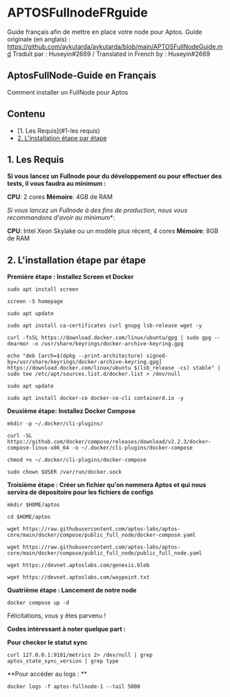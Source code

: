 # APTOSFullnodeFRguide
Guide français afin de mettre en place votre node pour Aptos. Guide originale (en anglais) : https://github.com/aykutarda/aykutarda/blob/main/APTOSFullNodeGuide.md
Traduit par : Huseyin#2669 / Translated in French by : Huseyin#2669

## AptosFullNode-Guide en Français
Comment installer un FullNode pour Aptos

## <a name='Contenu'></a>Contenu

* [1. Les Requis](#1-les requis)
* [2. L'installation étape par étape](#2-l'installation-étape-par-étape)

## 1. Les Requis

**Si vous lancez un Fullnode pour du développement ou pour effectuer des tests, il vous faudra au minimum :**

**CPU**: 2 cores
**Mémoire**: 4GB de RAM

*Si vous lancez un Fullnode à des fins de production, nous vous recommandons d'avoir au minimum**:

**CPU**: Intel Xeon Skylake ou un modèle plus récent, 4 cores
**Mémoire**: 8GB de RAM

## 2. L'installation étape par étape

**Première étape : Installez Screen et Docker**

```sudo apt install screen```

```screen -S homepage```

```sudo apt update```

```sudo apt install ca-certificates curl gnupg lsb-release wget -y```

```curl -fsSL https://download.docker.com/linux/ubuntu/gpg | sudo gpg --dearmor -o /usr/share/keyrings/docker-archive-keyring.gpg```

```echo "deb [arch=$(dpkg --print-architecture) signed-by=/usr/share/keyrings/docker-archive-keyring.gpg] https://download.docker.com/linux/ubuntu $(lsb_release -cs) stable" | sudo tee /etc/apt/sources.list.d/docker.list > /dev/null```

```sudo apt update```

```sudo apt install docker-ce docker-ce-cli containerd.io -y```


**Deuxième étape: Installez Docker Compose**

```mkdir -p ~/.docker/cli-plugins/```

```curl -SL https://github.com/docker/compose/releases/download/v2.2.3/docker-compose-linux-x86_64 -o ~/.docker/cli-plugins/docker-compose```

```chmod +x ~/.docker/cli-plugins/docker-compose```

```sudo chown $USER /var/run/docker.sock```

**Troisième étape : Créer un fichier qu'on nommera Aptos et qui nous servira de dépositoire pour les fichiers de configs**

```mkdir $HOME/aptos```

```cd $HOME/aptos```

```wget https://raw.githubusercontent.com/aptos-labs/aptos-core/main/docker/compose/public_full_node/docker-compose.yaml```

```wget https://raw.githubusercontent.com/aptos-labs/aptos-core/main/docker/compose/public_full_node/public_full_node.yaml```

```wget https://devnet.aptoslabs.com/genesis.blob```

```wget https://devnet.aptoslabs.com/waypoint.txt```

**Quatrième étape : Lancement de notre node**

```docker compose up -d```

Félicitations, vous y êtes parvenu !

**Codes intéressant à noter quelque part :**

**Pour checker le statut sync**

```curl 127.0.0.1:9101/metrics 2> /dev/null | grep aptos_state_sync_version | grep type```

**Pour accéder au logs : **

```docker logs -f aptos-fullnode-1 --tail 5000```
